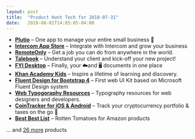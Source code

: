 ```yaml
---
layout: post
title:  "Product Hunt Tech for 2018-07-31"
date:   2018-08-01T14:05:05-04:00
---
```


* **[Plutio](https://www.producthunt.com/posts/plutio-6?utm_campaign=producthunt-api&utm_medium=api&utm_source=Application%3A+Daily+Digest+RSS+%28ID%3A+3202%29)** – One app to manage your entire small business 🎉
* **[Intercom App Store](https://www.producthunt.com/posts/intercom-app-store?utm_campaign=producthunt-api&utm_medium=api&utm_source=Application%3A+Daily+Digest+RSS+%28ID%3A+3202%29)** – Integrate with Intercom and grow your business
* **[RemoteOnly](https://www.producthunt.com/posts/remoteonly?utm_campaign=producthunt-api&utm_medium=api&utm_source=Application%3A+Daily+Digest+RSS+%28ID%3A+3202%29)** – Get a job you can do from anywhere in the world.
* **[Talebook](https://www.producthunt.com/posts/talebook-2?utm_campaign=producthunt-api&utm_medium=api&utm_source=Application%3A+Daily+Digest+RSS+%28ID%3A+3202%29)** – Understand your client and kick-off your new project!
* **[FYI Desktop](https://www.producthunt.com/posts/fyi-desktop?utm_campaign=producthunt-api&utm_medium=api&utm_source=Application%3A+Daily+Digest+RSS+%28ID%3A+3202%29)** – Finally, your ☁️and 🖥 documents in one place
* **[Khan Academy Kids](https://www.producthunt.com/posts/khan-academy-kids?utm_campaign=producthunt-api&utm_medium=api&utm_source=Application%3A+Daily+Digest+RSS+%28ID%3A+3202%29)** – Inspire a lifetime of learning and discovery.
* **[Fluent Design for Bootstrap 4](https://www.producthunt.com/posts/fluent-design-for-bootstrap-4?utm_campaign=producthunt-api&utm_medium=api&utm_source=Application%3A+Daily+Digest+RSS+%28ID%3A+3202%29)** – First web UI Kit based on Microsoft Fluent Design system
* **[Web Typogoraphy Resources](https://www.producthunt.com/posts/web-typogoraphy-resources?utm_campaign=producthunt-api&utm_medium=api&utm_source=Application%3A+Daily+Digest+RSS+%28ID%3A+3202%29)** – Typography resources for web designers and developers.
* **[CoinTracker for iOS & Android](https://www.producthunt.com/posts/cointracker-for-ios-android-2?utm_campaign=producthunt-api&utm_medium=api&utm_source=Application%3A+Daily+Digest+RSS+%28ID%3A+3202%29)** – Track your cryptocurrency portfolio & taxes on the go 📱
* **[Best Best List](https://www.producthunt.com/posts/best-best-list?utm_campaign=producthunt-api&utm_medium=api&utm_source=Application%3A+Daily+Digest+RSS+%28ID%3A+3202%29)** – Rotten Tomatoes for Amazon products

… and [26 more](https://www.producthunt.com/tech) products